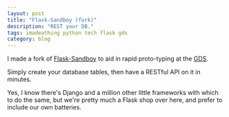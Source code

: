 ```yaml
---
layout: post
title: "Flask-Sandboy (fork)"
description: "REST your DB."
tags: imadeathing python tech flask gds
category: blog
---
```


I made a fork of [Flask-Sandboy](https://github.com/UYSio/flask_sandboy) to aid in rapid proto-typing at the [GDS](https://en.wikipedia.org/wiki/Government_Digital_Service).

Simply create your database tables, then have a RESTful API on it in minutes.

Yes, I know there's Django and a million other little frameworks with which to do the same, but we're pretty much a Flask shop over here, and prefer to include our own batteries.